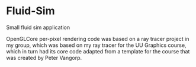 # Fluid-Sim

Small fluid sim application

OpenGLCore per-pixel rendering code was based on a ray tracer project in my group,
which was based on my ray tracer for the UU Graphics course, which in turn had its
core code adapted from a template for the course that was created by Peter Vangorp.
